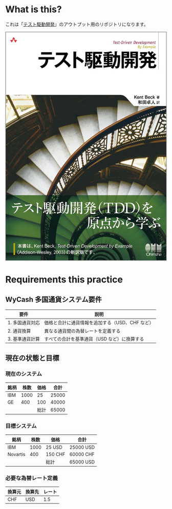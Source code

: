 # What is this?
これは「[テスト駆動開発](https://www.amazon.co.jp/%E3%83%86%E3%82%B9%E3%83%88%E9%A7%86%E5%8B%95%E9%96%8B%E7%99%BA-Kent-Beck/dp/4274217884)」のアウトプット用のリポジトリになります。

![alt text](/assets/image.png)

# Requirements this practice

## WyCash 多国通貨システム要件

| 要件 | 説明 |
|------|------|
| 1. 多国通貨対応 | 価格と合計に通貨情報を追加する（USD、CHF など） |
| 2. 通貨換算 | 異なる通貨間の為替レートを定義する |
| 3. 基準通貨計算 | すべての合計を基準通貨（USD など）に換算する |

## 現在の状態と目標

### 現在のシステム
| 銘柄 | 株数 | 価格 | 合計 |
|------|------|------|------|
| IBM | 1000 | 25 | 25000 |
| GE | 400 | 100 | 40000 |
|  |  | 総計 | 65000 |

### 目標システム
| 銘柄 | 株数 | 価格 | 合計 |
|------|------|------|------|
| IBM | 1000 | 25 USD | 25000 USD |
| Novartis | 400 | 150 CHF | 60000 CHF |
|  |  | 総計 | 65000 USD |

### 必要な為替レート定義
| 換算元 | 換算先 | レート |
|--------|--------|--------|
| CHF | USD | 1.5 |